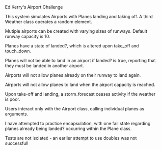Ed Kerry's Airport Challenge

This system simulates Airports with Planes landing and taking off. A third Weather class operates a random element.

Mutiple airports can be created with varying sizes of runways. Default runway capacity is 10.

Planes have a state of landed?, which is altered upon take_off and touch_down.

Planes will not be able to land in an airport if landed? is true, reporting that they must be landed in another airport.

Airports will not allow planes already on their runway to land again.

Airports will not allow planes to land when the airport capacity is reached.

Upon take-off and landing, a storm_forecast ceases activity if the weather is poor.

Users interact only with the Airport class, calling individual planes as arguments.

I have attempted to practice encapsulation, with one fail state regarding planes already being landed? occurring within the Plane class.

Tests are not isolated - an earlier attempt to use doubles was not successful!
